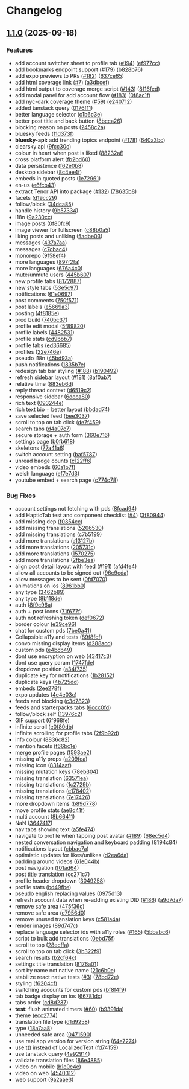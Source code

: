 # Changelog

## [1.1.0](https://github.com/ImLunaHey/akari/compare/v1.0.0...v1.1.0) (2025-09-18)


### Features

* add account switcher sheet to profile tab ([#194](https://github.com/ImLunaHey/akari/issues/194)) ([ef977cc](https://github.com/ImLunaHey/akari/commit/ef977cca05a537f9565e08b97509434b1751d526))
* add bookmarks endpoint support ([#179](https://github.com/ImLunaHey/akari/issues/179)) ([b828b76](https://github.com/ImLunaHey/akari/commit/b828b7666b102eb845fb04fe6963e46cb0b7a86b))
* add expo previews to PRs ([#182](https://github.com/ImLunaHey/akari/issues/182)) ([637ce65](https://github.com/ImLunaHey/akari/commit/637ce65d2ab80a2cb2ad892b68dad4586fc4ecfa))
* add html coverage link ([#7](https://github.com/ImLunaHey/akari/issues/7)) ([a3dbcef](https://github.com/ImLunaHey/akari/commit/a3dbcef1f633d06ee4e693a7048b194429b9bdb5))
* add html output to coverage merge script ([#143](https://github.com/ImLunaHey/akari/issues/143)) ([8f16fed](https://github.com/ImLunaHey/akari/commit/8f16fed465782d2029a80ad2fd3be515026a5df9))
* add modal panel for add account flow ([#183](https://github.com/ImLunaHey/akari/issues/183)) ([0f8ac1f](https://github.com/ImLunaHey/akari/commit/0f8ac1f0f071f1d610ffdf1b3fa036723c2f3209))
* add nyc-dark coverage theme ([#59](https://github.com/ImLunaHey/akari/issues/59)) ([e240712](https://github.com/ImLunaHey/akari/commit/e240712907fc1a45f6fdf39d0ebb9546333392f1))
* added tanstack query ([0176f11](https://github.com/ImLunaHey/akari/commit/0176f1147ae5aa5f13bffbf9a54e55ff93aec244))
* better language selector ([c1b6c3e](https://github.com/ImLunaHey/akari/commit/c1b6c3e71ac4a4f67f5a25ced757dc075c07e99d))
* better post title and back button ([8bcca26](https://github.com/ImLunaHey/akari/commit/8bcca263e9fc2315baafef3bbfee60979e69b197))
* blocking reason on posts ([2458c2a](https://github.com/ImLunaHey/akari/commit/2458c2a6488b0b4c8442de4c1b0027e88f50a33c))
* bluesky feeds ([f1d373f](https://github.com/ImLunaHey/akari/commit/f1d373fb3d81fe5c286f7bb353724b2a9153d6cb))
* **bluesky-api:** add trending topics endpoint ([#178](https://github.com/ImLunaHey/akari/issues/178)) ([640a3bc](https://github.com/ImLunaHey/akari/commit/640a3bcbeab46e7088d5ca3b525fce98bbe12edf))
* clearsky api ([9fcc30c](https://github.com/ImLunaHey/akari/commit/9fcc30c8cfb17d9158b46072a3b0d04711ae5db2))
* colour in heart when post is liked ([88232af](https://github.com/ImLunaHey/akari/commit/88232afe32b18696d98c6f4c229feb6d8cd9799e))
* cross platform alert ([fb2bd60](https://github.com/ImLunaHey/akari/commit/fb2bd604533f01bc6c2e671db18a227ae2039e01))
* data persistence ([f62e0b8](https://github.com/ImLunaHey/akari/commit/f62e0b8bbb655611b3f42537c5f202910f2433d1))
* desktop sidebar ([8c4ee4f](https://github.com/ImLunaHey/akari/commit/8c4ee4fa6e56bc47d7deb95221e257d11c684866))
* embeds in quoted posts ([1e72961](https://github.com/ImLunaHey/akari/commit/1e72961083919e91a1861623d4b36ab895e92a14))
* en-us ([e6fcb43](https://github.com/ImLunaHey/akari/commit/e6fcb43cfd1433d664c80a285de246db931694a3))
* extract Tenor API into package ([#132](https://github.com/ImLunaHey/akari/issues/132)) ([78635b8](https://github.com/ImLunaHey/akari/commit/78635b8f059581b1bfd1d11a3e85be06dfdf77a0))
* facets ([d19cc29](https://github.com/ImLunaHey/akari/commit/d19cc2901fa0eba1de12d6887578e4b935e9b338))
* follow/block ([34dca85](https://github.com/ImLunaHey/akari/commit/34dca85806b63ceae9aea068106bd184f2ccba54))
* handle history ([9b57334](https://github.com/ImLunaHey/akari/commit/9b573349ea837bdf76fe0782c4bb3179d7a46fba))
* i18n ([9a230cc](https://github.com/ImLunaHey/akari/commit/9a230cc12a3acf4cebd0b1d422e90b66e1d3c76b))
* image posts ([0f80fc9](https://github.com/ImLunaHey/akari/commit/0f80fc9ea1e2cee8a9c78058f655c48e264603bf))
* image viewer for fullscreen ([c88b0a5](https://github.com/ImLunaHey/akari/commit/c88b0a53b71600a94d3591b58f1356ffdd104b33))
* liking posts and unliking ([5adbe03](https://github.com/ImLunaHey/akari/commit/5adbe036949f3d123d73568fab88feb46ff6fca0))
* messages ([437a7aa](https://github.com/ImLunaHey/akari/commit/437a7aa1c7afcd9f0f6ade8ac0a52034821e3e6a))
* messages ([c7cbac4](https://github.com/ImLunaHey/akari/commit/c7cbac457b14d520f8b0a009214c976d170a79f3))
* monorepo ([9f58ef4](https://github.com/ImLunaHey/akari/commit/9f58ef476f1bed04d83500a00ee63870835fdb3b))
* more languages ([897f2fa](https://github.com/ImLunaHey/akari/commit/897f2fac16857c3569356ab8531eb39acb39a4cd))
* more languages ([676a4c0](https://github.com/ImLunaHey/akari/commit/676a4c056225ce88a0bc1f9bff5ce2bfe62c1976))
* mute/unmute users ([445b607](https://github.com/ImLunaHey/akari/commit/445b6076768f2e960ca47225d9730ae95c72b8f9))
* new profile tabs ([8172887](https://github.com/ImLunaHey/akari/commit/8172887df41caedcd203f2df9a79e387ae8d1c33))
* new style tabs ([53e5c97](https://github.com/ImLunaHey/akari/commit/53e5c97eee7e960d706922e12c540f1c97f368d5))
* notifications ([61e0697](https://github.com/ImLunaHey/akari/commit/61e0697216ca4a7d2c816fe8cc326d522f2410e1))
* post comments ([750f571](https://github.com/ImLunaHey/akari/commit/750f571cc923dd3e060ad207d1063133dcb849f9))
* post labels ([e5669a3](https://github.com/ImLunaHey/akari/commit/e5669a3c4809699c775dd2e7a0a196367a9ee641))
* posting ([4f8185e](https://github.com/ImLunaHey/akari/commit/4f8185ed37ec36de23e808ae75de20a3337dac4d))
* prod build ([740bc37](https://github.com/ImLunaHey/akari/commit/740bc37c5f16bf57334e27428f9918f6d96ab4fc))
* profile edit modal ([5f89820](https://github.com/ImLunaHey/akari/commit/5f898204bef5dd58b362e0d0cb36057a5294fc88))
* profile labels ([4482531](https://github.com/ImLunaHey/akari/commit/448253107915024fb6b79c59dce3cc82262a587a))
* profile stats ([cd9bbb7](https://github.com/ImLunaHey/akari/commit/cd9bbb741b0b466e6604f10d766154faaca5f127))
* profile tabs ([ed36685](https://github.com/ImLunaHey/akari/commit/ed36685fc69dc5b1d19bf69770d1886c471bd942))
* profiles ([22e746e](https://github.com/ImLunaHey/akari/commit/22e746e9be603549929c191aef2ae3addc0abf11))
* pseudo i18n ([45bd93a](https://github.com/ImLunaHey/akari/commit/45bd93a16bf88230b057de65b1aa5c1fdfe3a538))
* push notifications ([1835b7e](https://github.com/ImLunaHey/akari/commit/1835b7e98872728914d808d88a8722e98fdbde87))
* redesign tab bar styling ([#188](https://github.com/ImLunaHey/akari/issues/188)) ([b190492](https://github.com/ImLunaHey/akari/commit/b19049290507308c4135ea8d60c37e87c1a7606d))
* refresh sidebar layout ([#181](https://github.com/ImLunaHey/akari/issues/181)) ([8af0ab7](https://github.com/ImLunaHey/akari/commit/8af0ab7f78eb409f749eaf0f3d9685be34454eb0))
* relative time ([883eb6d](https://github.com/ImLunaHey/akari/commit/883eb6deb9be17ae523e292ea6198b6e27e222aa))
* reply thread context ([d6519c2](https://github.com/ImLunaHey/akari/commit/d6519c287acc6f27daf23f165a55fe4592b57205))
* responsive sidebar ([6deca80](https://github.com/ImLunaHey/akari/commit/6deca80acd718304aa7f97d925dc203230345583))
* rich text ([093244e](https://github.com/ImLunaHey/akari/commit/093244e665eab7588595fff769697c6572bbf60b))
* rich text bio + better layout ([bbdad74](https://github.com/ImLunaHey/akari/commit/bbdad744f7528247e2e96ba23eb21dc5ad2419d8))
* save selected feed ([bee3037](https://github.com/ImLunaHey/akari/commit/bee3037773660be62c9d42ec90d4145b9a4d3dbd))
* scroll to top on tab click ([de7f459](https://github.com/ImLunaHey/akari/commit/de7f459584bfe5d4cc4142aed62370ed4160e9c9))
* search tabs ([d4a07c7](https://github.com/ImLunaHey/akari/commit/d4a07c7bbfcb3173585467728ec5f06896c33a18))
* secure storage + auth form ([360e716](https://github.com/ImLunaHey/akari/commit/360e716fa0ef03aa2a64c9dac18738c3395a31d6))
* settings page ([b0fb618](https://github.com/ImLunaHey/akari/commit/b0fb61809e905c75e931b6af060472ce44c18694))
* skeletons ([77a41a6](https://github.com/ImLunaHey/akari/commit/77a41a684aed80c11ab1c864aaf3806e027b4b28))
* switch account setting ([baf5787](https://github.com/ImLunaHey/akari/commit/baf57879f85173a6fa349ca416be0faafea4812a))
* unread badge counts ([c122ff6](https://github.com/ImLunaHey/akari/commit/c122ff6fc029dc5873fb5b3ed28951715f5feb14))
* video embeds ([60a1b7f](https://github.com/ImLunaHey/akari/commit/60a1b7f8ae4b3ca88c00a197f3b6162255570126))
* welsh language ([ef7e7d3](https://github.com/ImLunaHey/akari/commit/ef7e7d398c963d4806efec8532d4316702c24b4d))
* youtube embed + search page ([c774c78](https://github.com/ImLunaHey/akari/commit/c774c7813c5d48e37c6739e555912e19423237ec))


### Bug Fixes

* account settings not fetching with pds ([8fcad94](https://github.com/ImLunaHey/akari/commit/8fcad944a5ba0dcd8d4e3027975ba1e7dcb0ac2f))
* add HapticTab test and component checklist ([#4](https://github.com/ImLunaHey/akari/issues/4)) ([3f80944](https://github.com/ImLunaHey/akari/commit/3f809444b9cc6811040d95386f05fa1f8da4c67c))
* add missing dep ([f0354cc](https://github.com/ImLunaHey/akari/commit/f0354ccfa91bf27843b2a9ce2be639cbda17c0fd))
* add missing translations ([5206530](https://github.com/ImLunaHey/akari/commit/520653088cc49ba6cab8dfb423b0160a1d419551))
* add missing translations ([c7b5199](https://github.com/ImLunaHey/akari/commit/c7b51998e01514886aee9a00b2716f9cdc670900))
* add more translations ([a13127b](https://github.com/ImLunaHey/akari/commit/a13127b936ec094d60465672977b0ba7a52f8650))
* add more translations ([205731c](https://github.com/ImLunaHey/akari/commit/205731c351f43d55bdf6281f2d2ffaa842e23ef7))
* add more translations ([1570275](https://github.com/ImLunaHey/akari/commit/157027511ac9cea445ff25e4baff6712452baa0d))
* add more translations ([2fbe3ea](https://github.com/ImLunaHey/akari/commit/2fbe3ea9f3485996196035c146adebf898fdcbbb))
* align post detail layout with feed ([#191](https://github.com/ImLunaHey/akari/issues/191)) ([afd4fe4](https://github.com/ImLunaHey/akari/commit/afd4fe4fa5a4bca76a06ae2725dec0e46cd5f488))
* allow all accounts to be signed out ([96c9cda](https://github.com/ImLunaHey/akari/commit/96c9cdab9ef431eaa114287ca4a4d8e7d1cb8a6c))
* allow messages to be sent ([0fd7070](https://github.com/ImLunaHey/akari/commit/0fd70709270300e5ebc742d0a8effbe1bd9c191c))
* animations on ios ([8961bb0](https://github.com/ImLunaHey/akari/commit/8961bb050f8c92ccbfeb701ac864cadcdcfec8a3))
* any type ([3462b89](https://github.com/ImLunaHey/akari/commit/3462b89d64cefae676a17131008967d6c12870de))
* any type ([8b118de](https://github.com/ImLunaHey/akari/commit/8b118de425f4ad8108f2b7e885b55228c546b117))
* auth ([8f9c96a](https://github.com/ImLunaHey/akari/commit/8f9c96afb59b6298c564b2f950f5db6149ee3f8e))
* auth + post icons ([71f677f](https://github.com/ImLunaHey/akari/commit/71f677f83053a51271cb7f21898da22458935955))
* auth not refreshing token ([def0672](https://github.com/ImLunaHey/akari/commit/def0672b7d3d4c6c928fdf3dcfd192e4f8b0bc0b))
* border colour ([e39ce96](https://github.com/ImLunaHey/akari/commit/e39ce96fe95dee19741d3af29ebf27b8b6456049))
* chat for custom pds ([7be0a41](https://github.com/ImLunaHey/akari/commit/7be0a4134e2e06e5e8947cf82fc295c0d8a8dd24))
* Collapsible a11y and tests ([89f8fcf](https://github.com/ImLunaHey/akari/commit/89f8fcf464c480e066052cd86663d0b7665df65a))
* convo missing display items ([d288acd](https://github.com/ImLunaHey/akari/commit/d288acd6b58a18a43f42a50196437fc4e82cc4ff))
* custom pds ([e4bcb49](https://github.com/ImLunaHey/akari/commit/e4bcb49398c43fb709b3ad6105764114eb624e76))
* dont use encryption on web ([43417c3](https://github.com/ImLunaHey/akari/commit/43417c3de620a324a4559503b0e70f3a39877858))
* dont use query param ([1747fde](https://github.com/ImLunaHey/akari/commit/1747fded1a23a3d68b5af46bb3c4c2d48bc5a9f1))
* dropdown position ([a34f735](https://github.com/ImLunaHey/akari/commit/a34f73576897968e2ef1eb75d25b5868680b4cd7))
* duplicate key for notifications ([1b28152](https://github.com/ImLunaHey/akari/commit/1b28152e836d82f1b308f2487d62a277b9298ec1))
* duplicate keys ([4b725dd](https://github.com/ImLunaHey/akari/commit/4b725dd7231f76f6606171523d201ffd42d48bb0))
* embeds ([2ee278f](https://github.com/ImLunaHey/akari/commit/2ee278f066dcb8207aa38fbca219c2b8a7822c38))
* expo updates ([4e4e03c](https://github.com/ImLunaHey/akari/commit/4e4e03c6384f1587023aefa5870184960d53a548))
* feeds and blocking ([c3d7823](https://github.com/ImLunaHey/akari/commit/c3d78231b95f105e3612f3d7c3b3b83384e5ac91))
* feeds and starterpacks tabs ([6ccc0fd](https://github.com/ImLunaHey/akari/commit/6ccc0fdc670579dd8df82d82b3a7a7093ded8eae))
* follow/block self ([13976c2](https://github.com/ImLunaHey/akari/commit/13976c24aff3d7a1752a0fd5656e8bccb680c0bf))
* GIF support ([6f968fe](https://github.com/ImLunaHey/akari/commit/6f968fed4c8015d092ca90561c1f536f03154e71))
* infinite scroll ([e0f80db](https://github.com/ImLunaHey/akari/commit/e0f80db76e4e024203bd1236ef2d3753d036e606))
* infinite scrolling for profile tabs ([2f9b92d](https://github.com/ImLunaHey/akari/commit/2f9b92d3afc9030c26e2b8dc6fe9cda7dcadf310))
* info colour ([8836c82](https://github.com/ImLunaHey/akari/commit/8836c82827b8b79e6d5e784359ac9debdc10537b))
* mention facets ([f66bc1e](https://github.com/ImLunaHey/akari/commit/f66bc1eed66fb23cd78810b612a6418f6861faaf))
* merge profile pages ([f593ae2](https://github.com/ImLunaHey/akari/commit/f593ae242cd23509c10da228f764dfb11df73876))
* missing a11y props ([a209fea](https://github.com/ImLunaHey/akari/commit/a209fea8e22864e71e47162408e052090d3869a8))
* missing icon ([8314aaf](https://github.com/ImLunaHey/akari/commit/8314aaf62c49839107d5782c37eba685679688a6))
* missing mutation keys ([78eb304](https://github.com/ImLunaHey/akari/commit/78eb30468d5dddf2064d2b424c07336045cba5fa))
* missing translation ([63571ea](https://github.com/ImLunaHey/akari/commit/63571ead37d1b51354506f70adca7378b2afbf11))
* missing translations ([1c2729b](https://github.com/ImLunaHey/akari/commit/1c2729b904b368cc8e092410830c345c49106b7e))
* missing translations ([e178402](https://github.com/ImLunaHey/akari/commit/e1784022537b74c6cb2ff2e436f8d7bf7e940dbb))
* missing translations ([7e17426](https://github.com/ImLunaHey/akari/commit/7e17426bb8034ede003678707334ff572b46a212))
* more dropdown items ([b89d778](https://github.com/ImLunaHey/akari/commit/b89d7789113f9e071e988dd9d35f12d3db1a836d))
* move profile stats ([ae8d41f](https://github.com/ImLunaHey/akari/commit/ae8d41f20d9fe5ab984b08977f04325e180cd52d))
* multi account ([8b66411](https://github.com/ImLunaHey/akari/commit/8b6641153ba8af0dc4ad4586be2f0605851fdd11))
* NaN ([3647417](https://github.com/ImLunaHey/akari/commit/364741745cb9682c37b0ad7066da2adde7c61797))
* nav tabs showing text ([a5fe474](https://github.com/ImLunaHey/akari/commit/a5fe4747ab5287d8bc8fab08edc4f0bed36c1c57))
* navigate to profile when tapping post avatar ([#189](https://github.com/ImLunaHey/akari/issues/189)) ([68ec5d4](https://github.com/ImLunaHey/akari/commit/68ec5d4bb31b34619e4daa33dc929131906c9833))
* nested conversation navigation and keyboard padding ([8194c84](https://github.com/ImLunaHey/akari/commit/8194c840bb5b0c84ae46e24d9d63b3be7dd9f958))
* notifications layout ([cbbac7a](https://github.com/ImLunaHey/akari/commit/cbbac7adf697380e8a3beb822530a09e018f961f))
* optimistic updates for likes/unlikes ([d2ea6da](https://github.com/ImLunaHey/akari/commit/d2ea6daf2ca7924708170050d5e8c7c00f0962ed))
* padding around videos ([61e044b](https://github.com/ImLunaHey/akari/commit/61e044ba1515389fe4fc43494be92717f8580af5))
* post navigation ([f01ad64](https://github.com/ImLunaHey/akari/commit/f01ad644a79b13931669f63a6e14a9f480f158fb))
* post title translation ([cc271c7](https://github.com/ImLunaHey/akari/commit/cc271c712af856a89e517a15c0129e5363b64762))
* profile header dropdown ([3049258](https://github.com/ImLunaHey/akari/commit/304925806f36d6fd9a8e3a5a9d437835924aae2f))
* profile stats ([bd49fbe](https://github.com/ImLunaHey/akari/commit/bd49fbee30208f698dfd37a06370b98a54b3a154))
* pseudo english replacing values ([0975d13](https://github.com/ImLunaHey/akari/commit/0975d13f265e64c4db468ad1ba6d801a05131eae))
* refresh account data when re-adding existing DID ([#186](https://github.com/ImLunaHey/akari/issues/186)) ([a9d7da7](https://github.com/ImLunaHey/akari/commit/a9d7da7231653b6fd1ddc8639aa76d267d77fce7))
* remove safe area ([475f36c](https://github.com/ImLunaHey/akari/commit/475f36ce9e5fbaeadb3cac51373321b97570805e))
* remove safe area ([e7956d0](https://github.com/ImLunaHey/akari/commit/e7956d022b63a0ae965b89149cdf3e5dccacaa10))
* remove unused translation keys ([c581a4a](https://github.com/ImLunaHey/akari/commit/c581a4a9741887543737fe82ce2734bf34383edf))
* render images ([89d747c](https://github.com/ImLunaHey/akari/commit/89d747cdf0f8c0871f0c78e1d6133f23d0b220ae))
* replace language selector ids with a11y roles ([#165](https://github.com/ImLunaHey/akari/issues/165)) ([5bbabc6](https://github.com/ImLunaHey/akari/commit/5bbabc64137a5b65d8d777b47bc4da9f9e6e572a))
* script to bulk add translations ([0ebd75f](https://github.com/ImLunaHey/akari/commit/0ebd75f584da18c1dbc70ea47c198b7f4f6dcc46))
* scroll to top ([28ecffa](https://github.com/ImLunaHey/akari/commit/28ecffaa6a632e2fbed3f4cba83b7f44e790978f))
* scroll to top on tab click ([3b322f9](https://github.com/ImLunaHey/akari/commit/3b322f99d54d8c5f7c147fe8197405f15db78376))
* search results ([b2cf64c](https://github.com/ImLunaHey/akari/commit/b2cf64cedb346555a45b0d57f21c458018ab6b52))
* settings title translation ([8176a01](https://github.com/ImLunaHey/akari/commit/8176a01ef333f6f15d2a89127775874f1b91ce82))
* sort by name not native name ([21c6b0e](https://github.com/ImLunaHey/akari/commit/21c6b0e0999a8406e3eed1b5eae3dd417a71562d))
* stabilize react native tests ([#3](https://github.com/ImLunaHey/akari/issues/3)) ([78bd72e](https://github.com/ImLunaHey/akari/commit/78bd72e57ada3e5f3c2b267bc77ff8e725c4dd2d))
* styling ([f6204cf](https://github.com/ImLunaHey/akari/commit/f6204cf79dbe7d8327c05373247c3e329975c374))
* switching accounts for custom pds ([bf8f4f9](https://github.com/ImLunaHey/akari/commit/bf8f4f9a75607f3f39e0b78ab266e908f27a3ad3))
* tab badge display on ios ([66781dc](https://github.com/ImLunaHey/akari/commit/66781dce94839d25c4d37bfa0c3bb7f65d24efea))
* tabs order ([cd8d237](https://github.com/ImLunaHey/akari/commit/cd8d237bea3b8476aa17332f7b98f1d172544c3a))
* **test:** flush animated timers ([#60](https://github.com/ImLunaHey/akari/issues/60)) ([b9391da](https://github.com/ImLunaHey/akari/commit/b9391da6596d1146a8b1abd05b9c39b70868026f))
* theme ([ecc2774](https://github.com/ImLunaHey/akari/commit/ecc2774c7f96c88af8781cf60030cbf57b6a3881))
* translation file type ([d1d9258](https://github.com/ImLunaHey/akari/commit/d1d9258fe5005875e94819520d2627b30ee8431b))
* type ([18a7aa8](https://github.com/ImLunaHey/akari/commit/18a7aa8b1ca13413866b776c0dc1670941cbdb6e))
* unneeded safe area ([0471590](https://github.com/ImLunaHey/akari/commit/047159068f6d198a05f3d45fa5e0a7ce86681c5c))
* use real app version for version string ([64e7274](https://github.com/ImLunaHey/akari/commit/64e7274da5bb29617b1a89fe65c82715fae9df2c))
* use t() instead of LocalizedText ([fd74159](https://github.com/ImLunaHey/akari/commit/fd741591607bbbc63033382488a274edf38e35c4))
* use tanstack query ([4e92914](https://github.com/ImLunaHey/akari/commit/4e9291476aabfb4d5eb6408a283f0d0f6bac9a4e))
* validate translation files ([86e4885](https://github.com/ImLunaHey/akari/commit/86e4885d3497253913aff06faf5a38ed940fbcf4))
* video on mobile ([b1e0c4e](https://github.com/ImLunaHey/akari/commit/b1e0c4e95a9e3533fbcf0dc7f33e0916bd9459e0))
* video on web ([4540312](https://github.com/ImLunaHey/akari/commit/45403120605838f914a520a3ccee2183aea6ac87))
* web support ([9a2aae3](https://github.com/ImLunaHey/akari/commit/9a2aae361d4a0a5ec22e8afb3f29832982ed3a09))

